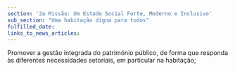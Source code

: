 ```yaml
---
section: '2a Missão: Um Estado Social Forte, Moderno e Inclusivo'
sub_section: "Uma habitação digna para todos"
fulfilled_date:
links_to_news_articles:
---
```


Promover a gestão integrada do património público, de forma que responda às diferentes necessidades setoriais, em particular na habitação;